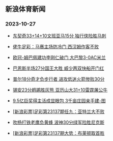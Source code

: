 ## 新浪体育新闻 
### 2023-10-27

+ [东契奇33+14+10文班亚马15分 独行侠险胜马刺](https://sports.sina.com.cn/basketball/nba/2023-10-26/doc-imzsmekp8019132.shtml)

+ [佬牛足彩：马赛主场防冷门 西汉姆作客不败](https://sports.sina.com.cn/l/2023-10-26/doc-imzsktus1420069.shtml)

+ [欧冠-姆巴佩建功李刚仁破门 大巴黎3-0AC米兰](https://sports.sina.com.cn/g/seriea/2023-10-26/doc-imzsktus1404172.shtml)

+ [巴恩斯半场27分国王大胜 威少两双快船开门红](https://sports.sina.com.cn/basketball/nba/2023-10-26/doc-imzsmeks1635569.shtml)

+ [普尔18分奇才负步行者 进攻低迷火箭惨败30分](https://sports.sina.com.cn/basketball/nba/2023-10-26/doc-imzskyar8096004.shtml)

+ [锡安23分鹈鹕胜灰熊 亚历山大31+10雷霆屠公牛](https://sports.sina.com.cn/basketball/nba/2023-10-26/doc-imzskyar8115463.shtml)

+ [9.5亿巨奖得主活成显眼包 3千亩庄园亲手建-图](https://sports.sina.com.cn/l/2023-10-26/doc-imzsimzi8801543.shtml)

+ [[新浪彩票]足彩第23137期任九：亚特兰大不败](https://sports.sina.com.cn/l/2023-10-26/doc-imzsktuu6494064.shtml)

+ [吹杨打铁老鹰负黄蜂 波神30分绿军险胜尼克斯](https://sports.sina.com.cn/basketball/nba/2023-10-26/doc-imzskyaq1322986.shtml)

+ [[新浪彩票]足彩第23137期大势：布莱顿取首胜](https://sports.sina.com.cn/l/2023-10-26/doc-imzsktut8193728.shtml)

